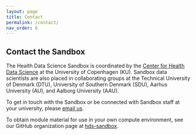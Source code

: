 ```yaml
---
layout: page
title: Contact
permalink: /contact/
nav_order: 6
---
```



## Contact the Sandbox


The Health Data Science Sandbox is coordinated by the [Center for Health Data Science](https://heads.ku.dk/) at the University of Copenhagen (KU).  Sandbox data scientists are also placed in collaborating groups at the Technical University of Denmark (DTU), University of Southern Denmark (SDU), Aarhus University (AU), and Aalborg University (AAU).

To get in touch with the Sandbox or be connected with Sandbox staff at your university, please [email us](mailto:nhds_sandbox@sund.ku.dk). 

To obtain module material for use in your own compute environment, see our GitHub organization page at [hds-sandbox](https://github.com/hds-sandbox/hds-sandbox.github.io).
